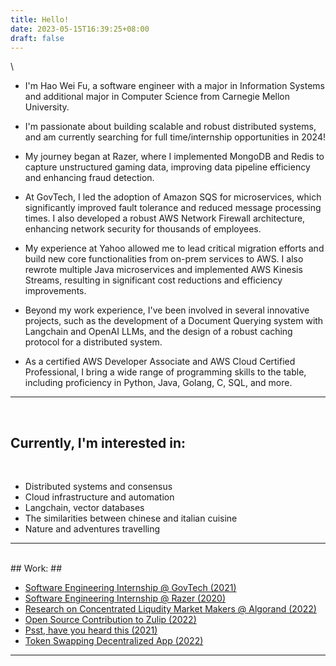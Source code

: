 ```yaml
---
title: Hello!
date: 2023-05-15T16:39:25+08:00
draft: false
---
```


\
* I'm Hao Wei Fu, a software engineer with a major in Information Systems and additional major in Computer Science from Carnegie Mellon University.
* I'm passionate about building scalable and robust distributed systems, and am currently searching for full time/internship opportunities in 2024!

* My journey began at Razer, where I implemented MongoDB and Redis to capture unstructured gaming data, improving data pipeline efficiency and enhancing fraud detection.
* At GovTech, I led the adoption of Amazon SQS for microservices, which significantly improved fault tolerance and reduced message processing times. I also developed a robust AWS Network Firewall architecture, enhancing network security for thousands of employees.
* My experience at Yahoo allowed me to lead critical migration efforts and build new core functionalities from on-prem services to AWS. I also rewrote multiple Java microservices and implemented AWS Kinesis Streams, resulting in significant cost reductions and efficiency improvements.
* Beyond my work experience, I've been involved in several innovative projects, such as the development of a Document Querying system with Langchain and OpenAI LLMs, and the design of a robust caching protocol for a distributed system.
* As a certified AWS Developer Associate and AWS Cloud Certified Professional, I bring a wide range of programming skills to the table, including proficiency in Python, Java, Golang, C, SQL, and more.

---
<br>

## Currently, I'm interested in: ## 
<br>

* Distributed systems and consensus
* Cloud infrastructure and automation
* Langchain, vector databases
* The similarities between chinese and italian cuisine
* Nature and adventures travelling

---
<br>
## Work: ##

* [Software Engineering Internship @ GovTech (2021)](www.google.com)
* [Software Engineering Internship @ Razer (2020)](www.google.com)
* [Research on Concentrated Liqudity Market Makers @ Algorand (2022)](https://github.com/AlgorandAMM/clmmamm/blob/main/Crypto_Project_Report.pdf)
* [Open Source Contribution to Zulip (2022)](https://github.com/zulip/zulip/pull/23811#issuecomment-1371486818)
* [Psst, have you heard this (2021)](www.google.com)
* [Token Swapping Decentralized App (2022)](www.google.com)


---